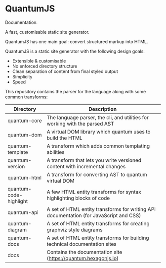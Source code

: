 # QuantumJS

Documentation: <link goes here>

A fast, customisable static site generator.

QuantumJS has one main goal: convert structured markup into HTML.

QuantumJS is a static site generator with the following design goals:

 - Extensible & customisable
 - No enforced directory structure
 - Clean separation of content from final styled output
 - Simplicity
 - Speed

This repository contains the parser for the language along with some common transforms:

|Directory|Description|
|----------|-----------|
| quantum-core | The language parser, the cli, and utilities for working with the parsed AST |
| quantum-dom | A virtual DOM library which quantum uses to build the HTML |
| quantum-template | A transform which adds common templating abilities |
| quantum-version | A transform that lets you write versioned content with incremental changes |
| quantum-html | A transform for converting AST to quantum virtual DOM |
| quantum-code-highlight | A few HTML entity transforms for syntax highlighting blocks of code |
| quantum-api | A set of HTML entity transforms for writing API documentation (for JavaScript and CSS) |
| quantum-diagram | A set of HTML entity transforms for creating graphviz style diagrams |
| quantum-docs | A set of HTML entity transforms for building technical documentation sites |
| docs | Contains the documentation site (https://quantum.hexagonjs.io) |

